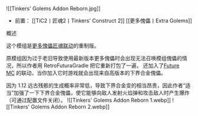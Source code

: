 ![[Tinkers' Golems Addon Reborn.jpg]]
- 前置：
 [[TiC2丨匠魂2丨Tinkers' Construct 2]]
 [[更多傀儡丨Extra Golems]]

概述

这个模组是[更多傀儡匠魂联动](https://www.mcmod.cn/class/5903.html)的重制版。

原模组因为过于老旧导致使用最新版本更多傀儡时会出现无法召唤模组傀儡的情况，所以作者用 RetroFuturaGradle 把它重新打包了一遍， 还加入了[Future MC](https://www.mcmod.cn/class/1608.html) 的联动，当你加入它时游戏就会出现来自高版本的下界合金傀儡。

因为 1.12 远古残骸的生成概率非常低，导致下界合金变的相当昂贵，因此作者“适当”加强了一下下界合金傀儡，使它能够向敌人发射火焰弹和攻击敌人时产生爆炸（可通过配置文件关闭）。
![[Tinkers' Golems Addon Reborn 1.webp]]
![[Tinkers' Golems Addon Reborn 2.webp]]